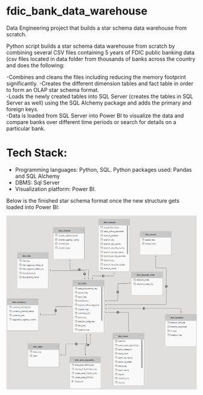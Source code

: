 # fdic_bank_data_warehouse
Data Engineering project that builds a star schema data warehouse from scratch. 

Python script builds a star schema data warehouse from scratch by combining several CSV files containing 5 years of FDIC public banking data (csv files located in data folder from thousands of banks across the country and does the following:

-Combines and cleans the files including reducing the memory footprint significantly.
-Creates the different dimension tables and fact table in order to form an OLAP star schema format.  
-Loads the newly created tables into SQL Server (creates the tables in SQL Server as well) using the SQL Alchemy package and adds the primary and foreign keys.    
-Data is loaded from SQL Server into Power BI to visualize the data and compare banks over different time periods or search for details on a particular bank.  

 # Tech Stack:
- Programming languages:  Python, SQL.  Python packages used:  Pandas and SQL Alchemy
- DBMS:  Sql Server
- Visualization platform:  Power BI.  

Below is the finished star schema format once the new structure gets loaded into Power BI:

![](/Star%20Schema.PNG)


